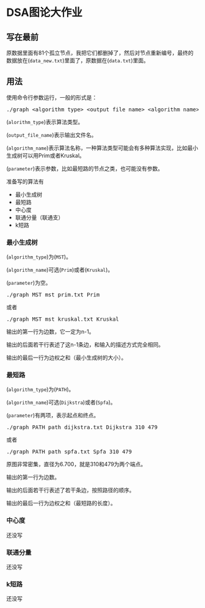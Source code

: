 # DSA图论大作业
## 写在最前
原数据里面有81个孤立节点，我把它们都删掉了，然后对节点重新编号，最终的数据放在(`data_new.txt`)里面了，原数据在(`data.txt`)里面。
## 用法
使用命令行参数运行，一般的形式是：
<pre>
./graph &lt;algorithm_type&gt; &lt;output_file_name&gt; &lt;algorithm_name&gt; &lt;parameter1&gt; &lt;parameter2&gt; …
</pre>
(`alorithm_type`)表示算法类型。

(`output_file_name`)表示输出文件名。

(`algorithm_name`)表示算法名称，一种算法类型可能会有多种算法实现，比如最小生成树可以用Prim或者Kruskal。

(`parameter`)表示参数，比如最短路的节点之类，也可能没有参数。

准备写的算法有

* 最小生成树
* 最短路
* 中心度
* 联通分量（联通支）
* k短路

### 最小生成树
(`algorithm_type`)为(`MST`)。

(`algorithm_name`)可选(`Prim`)或者(`Kruskal`)。

(`parameter`)为空。

<pre>
./graph MST mst_prim.txt Prim
</pre>
或者
<pre>
./graph MST mst_kruskal.txt Kruskal
</pre>
输出的第一行为边数，它一定为n-1。

输出的后面若干行表述了这n-1条边，和输入的描述方式完全相同。

输出的最后一行为边权之和（最小生成树的大小）。

### 最短路
(`algorithm_type`)为(`PATH`)。

(`algorithm_name`)可选(`Dijkstra`)或者(`Spfa`)。

(`parameter`)有两项，表示起点和终点。
<pre>
./graph PATH path_dijkstra.txt Dijkstra 310 479
</pre>
或者
<pre>
./graph PATH path_spfa.txt Spfa 310 479
</pre>
原图非常密集，直径为6.700，就是310和479为两个端点。

输出的第一行为边数。

输出的后面若干行表述了若干条边，按照路径的顺序。

输出的最后一行为边权之和（最短路的长度）。

### 中心度
还没写
### 联通分量
还没写
### k短路
还没写

